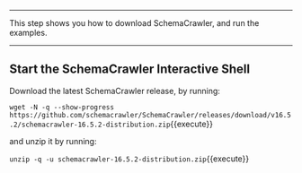 -----

This step shows you how to download SchemaCrawler, and run the examples.

-----

## Start the SchemaCrawler Interactive Shell

Download the latest SchemaCrawler release, by running:

`wget -N -q --show-progress  https://github.com/schemacrawler/SchemaCrawler/releases/download/v16.5.2/schemacrawler-16.5.2-distribution.zip`{{execute}}

and unzip it by running:

`unzip -q -u schemacrawler-16.5.2-distribution.zip`{{execute}}
